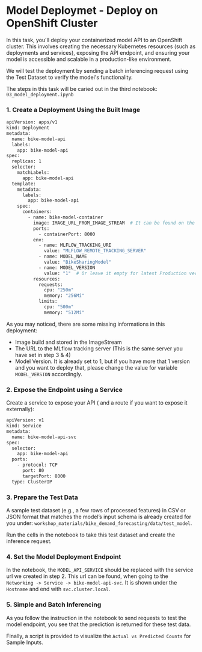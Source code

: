 # Model Deploymet - Deploy on OpenShift Cluster
In this task, you'll deploy your containerized model API to an OpenShift cluster. This involves creating the necessary Kubernetes resources (such as deployments and services), exposing the API endpoint, and ensuring your model is accessible and scalable in a production-like environment.

We will test the deployment by sending a batch inferencing request using the Test Dataset to verify the model's functionality.

The steps in this task will be caried out in the third notebook: `03_model_deployment.ipynb`

### 1. Create a Deployment Using the Built Image
```bash
apiVersion: apps/v1
kind: Deployment
metadata:
  name: bike-model-api
  labels:
    app: bike-model-api
spec:
  replicas: 1
  selector:
    matchLabels:
      app: bike-model-api
  template:
    metadata:
      labels:
        app: bike-model-api
    spec:
      containers:
        - name: bike-model-container
          image: IMAGE_URL_FROM_IMAGE_STREAM  # It can be found on the imagestream page in OpenShift
          ports:
            - containerPort: 8000
          env:
            - name: MLFLOW_TRACKING_URI
              value: "MLFLOW_REMOTE_TRACKING_SERVER"
            - name: MODEL_NAME
              value: "BikeSharingModel"
            - name: MODEL_VERSION
              value: "1"  # Or leave it empty for latest Production version
          resources:
            requests:
              cpu: "250m"
              memory: "256Mi"
            limits:
              cpu: "500m"
              memory: "512Mi"
```

As you may noticed, there are some missing informations in this deployment:
- Image build and stored in the ImageStream 
- The URL to the MLflow tracking server (This is the same server you have set in step 3 & 4)
- Model Version. It is already set to 1, but if you have more that 1 version and you want to deploy that, please change the value for variable ``MODEL_VERSION`` accordingly.


### 2. Expose the Endpoint using a Service
Create a service to expose your API ( and a route if you want to expose it externally):

```bash
apiVersion: v1
kind: Service
metadata:
  name: bike-model-api-svc
spec:
  selector:
    app: bike-model-api
  ports:
    - protocol: TCP
      port: 80
      targetPort: 8000
  type: ClusterIP
```

### 3. Prepare the Test Data
A sample test dataset (e.g., a few rows of processed features) in CSV or JSON format that matches the model’s input schema is already created for you under: ``workshop_materials/bike_demand_forecasting/data/test_model``.

Run the cells in the notebook to take this test dataset and create the inference request.

### 4. Set the Model Deployment Endpoint
In the notebook, the ``MODEL_API_SERVICE`` should be replaced with the service url we created in step 2. This url can be found, when going to the ``Networking -> Service -> bike-model-api-svc``. It is shown under the ``Hostname`` and end with ``svc.cluster.local``.

### 5. Simple and Batch Inferencing
As you follow the instruction in the notebook to send requests to test the model endpoint, you see that the prediction is returned for these test data.

Finally, a script is provided to visualize the ``Actual vs Predicted Counts`` for Sample Inputs.
